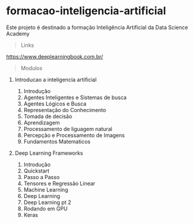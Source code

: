 # formacao-inteligencia-artificial

Este projeto é destinado a formação Inteligência Artificial da Data Science Academy

> Links

https://www.deeplearningbook.com.br/

> Modulos

1. Introducao a inteligencia artificial
   1. Introdução
   2. Agentes Inteligentes e Sistemas de busca
   3. Agentes Lógicos e Busca
   4. Representação do Conhecimento
   5. Tomada de decisão
   6. Aprendizagem
   7. Processamento de liguagem natural
   8. Percepção e Processamento de Imagens
   9. Fundamentos Matematicos

2. Deep Learning Frameworks
   1. Introdução
   2. Quickstart
   3. Passo a Passo
   4. Tensores e Regressão Linear
   5. Machine Learning
   6. Deep Learning
   7. Deep Learning pt 2
   8. Rodando em GPU
   9. Keras